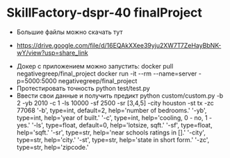 # SkillFactory-dspr-40 finalProject

- Большие файлы можно скачать тут
* https://drive.google.com/file/d/16EQAkXXee39yju2XW7T7ZeHayBbNK-wY/view?usp=share_link

- Докер с приложением можно запустить:
docker pull negativegreep/final_project
docker run -it --rm --name=server -p=5000:5000 negativegreep/final_project
- Протестировать точность
python test/test.py
- Ввести свои данные и получить предикт
python custom/custom.py -b 2 -yb 2010 -c 1 -ls 10000 -sf 2500 -sr [3,4,5] -city houston -st tx -zc 77068
'-b', type=int, default=2, help='number of bedrooms.'
'-yb', type=int, help='year of built.'
'-c', type=int, help='cooling, 0 - no, 1 - yes.'
'-ls', type=float, default=0, help='lotsize, sqft.'
'-sf', type=float, help='sqft.'
'-sr', type=str, help='near schools ratings in [].'
'-city', type=str, help='city.'
'-st', type=str, help='state in short form.'
'-zc', type=str, help='zipcode.'

